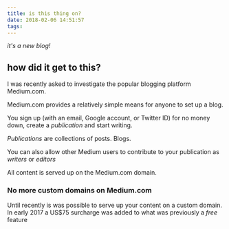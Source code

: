 ```yaml
---
title: is this thing on?
date: 2018-02-06 14:51:57
tags:
---
```


_it's a new blog!_

## how did it get to this?

I was recently asked to investigate the popular blogging platform Medium.com.

Medium.com provides a relatively simple means for anyone to set up a blog.

You sign up (with an email, Google account, or Twitter ID) for no money down,
create a _publication_ and start writing.

_Publications_ are collections of posts. Blogs.

You can also allow other Medium users to contribute to your publication as
_writers_ or _editors_

All content is served up on the Medium.com domain.

### No more custom domains on Medium.com

Until recently is was possible to serve up your content on a custom domain. In
early 2017 a US$75 surcharge was added to what was previously a _free_ feature
